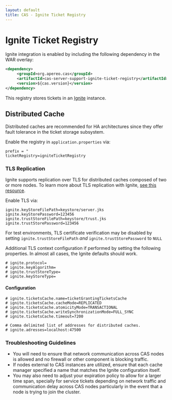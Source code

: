 ```yaml
---
layout: default
title: CAS - Ignite Ticket Registry
---
```


# Ignite Ticket Registry
Ignite integration is enabled by including the following dependency in the WAR overlay:

```xml
<dependency>
     <groupId>org.apereo.cas</groupId>
     <artifactId>cas-server-support-ignite-ticket-registry</artifactId>
     <version>${cas.version}</version>
</dependency>
```

This registry stores tickets in an [Ignite](http://ignite.apache.org/) instance.


## Distributed Cache
Distributed caches are recommended for HA architectures since they offer fault tolerance in the ticket storage subsystem. 

Enable the registry in `application.properties` via:

```properties
prefix = "
ticketRegistry=igniteTicketRegistry
```


### TLS Replication
Ignite supports replication over TLS for distributed caches composed of two or more nodes. To learn more about TLS replication with Ignite,
[see this resource](https://apacheignite.readme.io/docs/ssltls).

Enable TLS via:

```properties
ignite.keyStoreFilePath=keystore/server.jks
ignite.keyStorePassword=123456
ignite.trustStoreFilePath=keystore/trust.jks
ignite.trustStorePassword=123456
```

For test environments, TLS certificate verification may be disabled by setting `ignite.trustStoreFilePath` *and*
`ignite.trustStorePassword` to `NULL`

Additional TLS context configuration if performed by setting the following properties. In almost all cases, the Ignite defaults should work.

```properties
# ignite.protocol=
# ignite.keyAlgorithm=
# ignite.trustStoreType=
# ignite.keyStoreType=
```


#### Configuration
```properties
# ignite.ticketsCache.name=ticketGrantingTicketsCache
# ignite.ticketsCache.cacheMode=REPLICATED
# ignite.ticketsCache.atomicityMode=TRANSACTIONAL
# ignite.ticketsCache.writeSynchronizationMode=FULL_SYNC
# ignite.ticketsCache.timeout=7200

# Comma delimited list of addresses for distributed caches.
# ignite.adresses=localhost:47500
```

### Troubleshooting Guidelines

* You will need to ensure that network communication across CAS nodes is allowed and no firewall or other component is blocking traffic.
* If nodes external to CAS instances are utilized, ensure that each cache manager specified a name that matches the Ignite configuration
  itself.
* You may also need to adjust your expiration policy to allow for a larger time span, specially for service tickets depending on network
  traffic and communication delay across CAS nodes particularly in the event that a node is trying to join the cluster.
